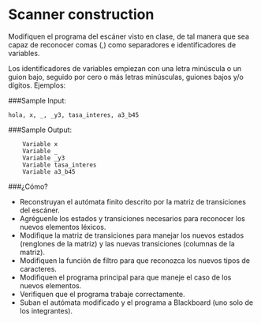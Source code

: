 # Scanner construction

Modifiquen el programa del escáner visto en clase, de tal manera que sea capaz de reconocer comas (,) como separadores e identificadores de variables.

Los identificadores de variables empiezan con una letra minúscula o un guion bajo, seguido por cero o más letras minúsculas, guiones bajos y/o dígitos.
Ejemplos:

###Sample Input:

``` hola, x, _, _y3, tasa_interes, a3_b45 ```

###Sample Output:

``` Variable hola
    Variable x
    Variable _
    Variable _y3
    Variable tasa_interes
    Variable a3_b45
```

###¿Cómo?

- Reconstruyan el autómata finito descrito por la matriz de transiciones del escáner.
- Agréguenle los estados y transiciones necesarios para reconocer los nuevos elementos léxicos.
- Modifique la matriz de transiciones para manejar los nuevos estados (renglones de la matriz) y las nuevas transiciones (columnas de la matriz).
- Modifiquen la función de filtro para que reconozca los nuevos tipos de caracteres.
- Modifiquen el programa principal para que maneje el caso de los nuevos elementos.
- Verifiquen que el programa trabaje correctamente.
- Suban el autómata modificado y el programa a Blackboard (uno solo de los integrantes).
